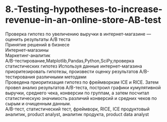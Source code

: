 # 8.-Testing-hypotheses-to-increase-revenue-in-an-online-store-AB-test


Проверка гипотез по увеличению выручки в интернет-магазине — оценить результаты A/B теста	
Принятие решений в бизнесе	
Интернет-магазины	
Маркетинг-аналитик	
A/B-тестирование,Matplotlib,Pandas,Python,SciPy,проверка статистических гипотез	
Используя данные интернет-магазина приоритезировать гипотезы, произвести оценку результатов A/B-тестирования различными методами	
Проведена приоритизация гипотез по фреймворкам ICE и RICE. Затем провел анализ результатов A/B-теста, построил графики кумулятивной выручки, среднего чека,
конверсии по группам, а затем посчитал статистическую значимость различий конверсий и средних чеков по сырым и очищенным данным.	
A/B-тест, статистический тест, фреймворк, RICE, ICE	продуктовый аналитик, product analyst, аналитик продукта, product data analyst
